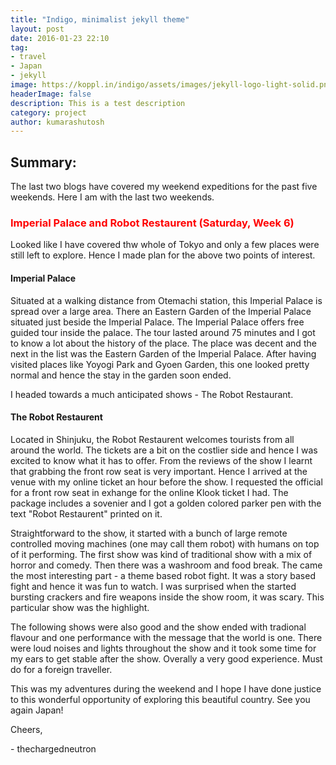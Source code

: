 ```yaml
---
title: "Indigo, minimalist jekyll theme"
layout: post
date: 2016-01-23 22:10
tag:
- travel
- Japan
- jekyll
image: https://koppl.in/indigo/assets/images/jekyll-logo-light-solid.png
headerImage: false
description: This is a test description
category: project
author: kumarashutosh
---
```


## Summary:

The last two blogs have covered my weekend expeditions for the past five weekends. Here I am with the last two weekends.


### <span style="color:red"> Imperial Palace and Robot Restaurent (Saturday, Week 6)</span>

Looked like I have covered thw whole of Tokyo and only a few places were still left to explore. Hence I made plan for the above two points of interest.

#### Imperial Palace

Situated at a walking distance from Otemachi station, this Imperial Palace is spread over a large area. There an Eastern Garden of the Imperial Palace situated just beside the Imperial Palace. The Imperial Palace offers free guided tour inside the palace. The tour lasted around 75 minutes and I got to know a lot about the history of the place. The place was decent and the next in the list was the Eastern Garden of the Imperial Palace. After having visited places like Yoyogi Park and Gyoen Garden, this one looked pretty normal and hence the stay in the garden soon ended.

I headed towards a much anticipated shows - The Robot Restaurant.

#### The Robot Restaurent

Located in Shinjuku, the Robot Restaurent welcomes tourists from all around the world. The tickets are a bit on the costlier side and hence I was excited to know what it has to offer. From the reviews of the show I learnt that grabbing the front row seat is very important. Hence I arrived at the venue with my online ticket an hour before the show. I requested the official for a front row seat in exhange for the online Klook ticket I had. The package includes a sovenier and I got a golden colored parker pen with the text "Robot Restaurent" printed on it.

Straightforward to the show, it started with a bunch of large remote controlled moving machines (one may call them robot) with humans on top of it performing. The first show was kind of traditional show with a mix of horror and comedy. Then there was a washroom and food break. The came the most interesting part - a theme based robot fight. It was a story based fight and hence it was fun to watch. I was surprised when the started bursting crackers and fire weapons inside the show room, it was scary. This particular show was the highlight.

The following shows were also good and the show ended with tradional flavour and one performance with the message that the world is one. There were loud noises and lights throughout the show and it took some time for my ears to get stable after the show. Overally a very good experience. Must do for a foreign traveller.


This was my adventures during the weekend and I hope I have done justice to this wonderful opportunity of exploring this beautiful country. See you again Japan!

Cheers,

\- thechargedneutron


